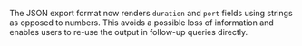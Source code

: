 The JSON export format now renders `duration` and `port` fields using strings as
opposed to numbers. This avoids a possible loss of information and enables users
to re-use the output in follow-up queries directly.

